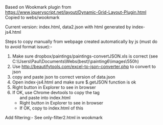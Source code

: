 
Based on Wookmark plugin from
https://www.jqueryscript.net/layout/Dynamic-Grid-Layout-Plugin.html
Copied to webs/wookmark

Current version: index.html, data2.json with html generated by index-js4.html

Steps to copy manually from webpage created automatically by js (must do to avoid format issue):-
1) Make sure dropbox/paintings/paintings-convertJSON.xls is correct (see C:\Users\Paul\Documents\Webs(best)\painting6\images\550h)
2) Use http://beautifytools.com/excel-to-json-converter.php to convert to json
3) copy and paste json to correct version of data.json
4) Open index-js4.html and make sure $.getJSON function is ok
5) Right button in Explorer to see in browser
6) If OK, use Chrome devtools to copy the tag <ul> and paste into index.html
7) Right button in Explorer to see in browser
8) If OK, copy to index.html of this 

Add filtering:-
See only-filter2.html in wookmark